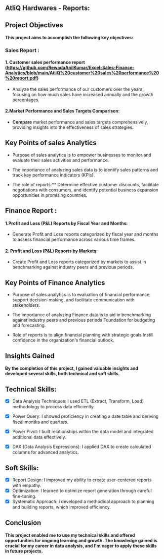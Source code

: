 ## AtliQ Hardwares - Reports:
## Project Objectives
#### This project aims to accomplish the following key objectives:
### Sales Report :
#### 1. Customer sales performance report (https://github.com/RewadaAnilKumar/Excel-Sales-Finance-Analytics/blob/main/AtliQ%20customer%20sales%20performance%20%20report.pdf)
- Analyze the sales performance of our customers over the years, focusing on how much sales have increased annually and the growth percentages.
#### 2.Market Performance and Sales Targets Comparison:
 - **Compare** market performance and sales targets comprehensively, providing insights into the effectiveness of sales strategies.
## Key Points of sales  Analytics

 - Purpose of sales analytics is to empower businesses to monitor and evaluate their sales activities and performance.

- The importance of analyzing sales data is to identify sales patterns and track key performance indicators (KPIs).

- The role of reports:** Determine effective customer discounts, facilitate negotiations with consumers, and identify potential business expansion opportunities in promising countries.
## Finance Report :
#### 1.Profit and Loss (P&L) Reports by Fiscal Year and Months:
- Generate Profit and Loss reports categorized by fiscal year and months to assess financial performance across various time frames.
#### 2. Profit and Loss (P&L) Reports by Markets:
- Create Profit and Loss reports categorized by markets to assist in benchmarking against industry peers and previous periods.
## Key Points of Finance  Analytics

- Purpose of sales analytics is to evaluation of financial performance, support decision-making, and facilitate communication with stakeholders.

- The importance of analyzing Finance data is to aid in benchmarking against industry peers and previous periods Foundation for budgeting and forecasting.

- Role of reports is to align financial planning with strategic goals Instill confidence in the organization's financial outlook.
## **Insights Gained**
#### By the completion of this project, I gained valuable insights and developed several skills, both technical and soft skills. 
## Technical Skills:
- [x]	Data Analysis Techniques: I used ETL (Extract, Transform, Load) methodology to process data efficiently.
- [x] Power Query: I showed proficiency in creating a date table and deriving fiscal months and quarters.
- [x]	Power Pivot: I built relationships within the data model and integrated additional data effectively.
- [x] DAX (Data Analysis Expressions): I applied DAX to create calculated columns for advanced analytics.


## Soft Skills:
- [x]	Report Design: I improved my ability to create user-centered reports with empathy.
- [x]	Optimization: I learned to optimize report generation through careful fine-tuning.
- [x]	Systematic Approach: I developed a methodical approach to planning and building reports, which improved efficiency.
## Conclusion
#### This project enabled me to use my technical skills and offered opportunities for ongoing learning and growth. The knowledge gained is crucial for my career in data analysis, and I'm eager to apply these skills in future projects.
